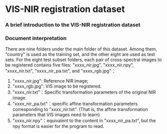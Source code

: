 # VIS-NIR registration dataset

### A brief introduction to the VIS-NIR registration dataset
 

### Document interpretation 
   There are nine folders under the main folder of this dataset. Among them, "country" is used as the training set, and the other eight are used as test sets. For the eight test subset folders, each pair of cross-spectral images to be registered contains five files: "xxxx_nir.jpg", "xxxx_nir.npy", "xxxx_nir.txt", "xxxx_nir_pa.txt", and "xxxx_rgb.jpg"：
1. "xxxx_nir.jpg": Reference NIR image;  
2. "xxxx_rgb.jpg": VIS image to be registered.  
3. "xxxx_nir.txt"：Specific transformation parameters of the original NIR image.  
4. "xxxx_nir_pa.txt"：specific affine transformation parameters corresponding to "xxxx_nir.txt". (That is, the affine transformation parameters that VIS images need to learn)   
5. "xxxx_nir.npy"：equivalent to the content in "xxxx_nir_pa.txt", but the npy format is easier for the program to read.  




